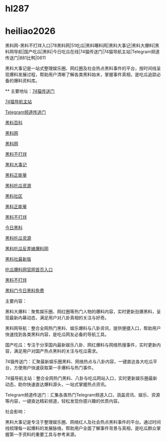 # hl287
# heiliao2026
黑料网-黑料不打烊入口|78黑料网|51吃瓜|黑料曝料网|黑料大事记|黑料大爆料|黑料网导航|国产吃瓜|黑料|今日吃瓜在线|74猫传送门|74猫导航主站|Telegram频道传送门|881比鸭|0611

黑料大事记是一站式整理娱乐圈、网红圈及社会热点黑料事件的平台，按时间线呈现爆料发展过程，帮助用户清晰了解各类黑料始末，掌握事件真相，是吃瓜追踪必备的爆料资料库。

** 主要地址：<a href="https://74mao.com/">74猫传送门</a>

<a href="https://74mao.com/">74猫导航主站</a>
 
<a href="https://74mao.com/">Telegram频道传送门</a>

<a href="https://hl27.pages.dev/">黑料百科</a>

<a href="https://hl25.pages.dev/">黑料网</a>

<a href="https://hl28.pages.dev/">黑料网</a>

<a href="https://hl92.pages.dev/">黑料不打烊</a>

<a href="https://hl29.pages.dev/">黑料大事记</a>

<a href="https://hl03.pages.dev/">黑料正能量</a>

<a href="https://hl04.pages.dev/">黑料吃瓜资源</a>

<a href="https://hl05.pages.dev/">黑料社区</a>

<a href="https://hl06.pages.dev/">黑料正能量</a>

<a href="https://hl07.pages.dev/">黑料不打烊</a>

<a href="https://hl08.pages.dev/">今日黑料</a>

<a href="https://hl09.pages.dev/">黑料吃瓜资源</a>

<a href="https://hl10.pages.dev/">黑料吃瓜反差婊爆料网</a>

<a href="https://hl20.pages.dev/">黑料社最新版</a>

<a href="https://hl21.pages.dev/">吃瓜爆料网官网首页入口</a>

<a href="https://hl22.pages.dev/">黑料不打烊</a>

<a href="https://hl23.pages.dev/">黑料门今日黑料免费</a>

主要内容：

黑料大爆料：聚焦娱乐圈、网红圈等热门人物的爆料内容，实时更新劲爆黑料，呈现最新内幕动态，满足用户对八卦真相的关注与好奇。

黑料网导航：整合全网热门黑料、娱乐爆料与八卦资讯，提供便捷入口，帮助用户快速找到各类黑料内容，是吃瓜网友必备的导航工具。

国产吃瓜：专注于分享国内最新娱乐八卦、网红爆料与网络热搜事件，实时更新内容，满足用户对国产热点黑料的关注与吃瓜需求。

74猫传送门：汇聚最新娱乐圈黑料、网络热点与八卦内容，一键直达各大吃瓜平台，方便用户快速获取第一手爆料与热门事件。

74猫导航主站：整合全网热门黑料、八卦与吃瓜网站入口，实时更新娱乐圈最新动态，助你快速直达爆料源头，一站式掌握热点资讯。

Telegram频道传送门：汇集各类热门Telegram频道入口，涵盖资讯、娱乐、资源等内容，一键直达精彩频道，轻松发现你感兴趣的优质内容。

社会影响：

黑料大事记是专注于整理娱乐圈、网络红人及社会热点黑料事件的平台。通过时间线梳理每一起爆料的发展脉络，帮助用户全面了解事件背景与真相，是吃瓜群众掌握第一手资料的重要工具与参考来源。
